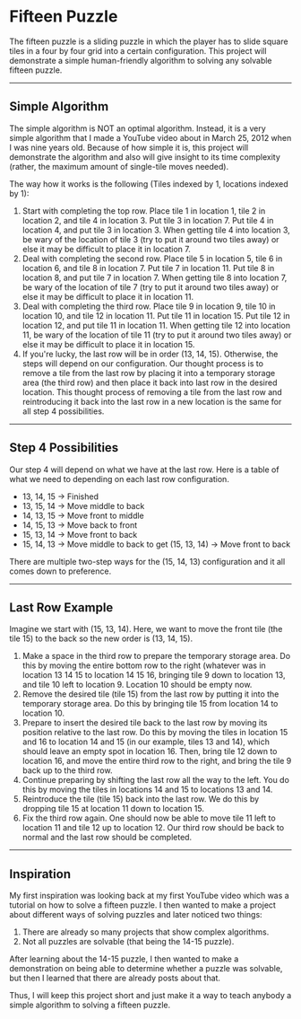 # Fifteen Puzzle

The fifteen puzzle is a sliding puzzle in which the player has to slide square tiles in a four by four grid into a certain configuration.
This project will demonstrate a simple human-friendly algorithm to solving any solvable fifteen puzzle.

---

## Simple Algorithm

The simple algorithm is NOT an optimal algorithm. Instead, it is a very simple algorithm that I made a YouTube video about in March 25, 2012 when I was nine years old. Because of how simple it is, this project will demonstrate the algorithm and also will give insight to its time complexity (rather, the maximum amount of single-tile moves needed).

The way how it works is the following (Tiles indexed by 1, locations indexed by 1):

1. Start with completing the top row. Place tile 1 in location 1, tile 2 in location 2, and tile 4 in location 3. Put tile 3 in location 7. Put tile 4 in location 4, and put tile 3 in location 3. When getting tile 4 into location 3, be wary of the location of tile 3 (try to put it around two tiles away) or else it may be difficult to place it in location 7.
2. Deal with completing the second row. Place tile 5 in location 5, tile 6 in location 6, and tile 8 in location 7. Put tile 7 in location 11. Put tile 8 in location 8, and put tile 7 in location 7. When getting tile 8 into location 7, be wary of the location of tile 7 (try to put it around two tiles away) or else it may be difficult to place it in location 11.
3. Deal with completing the third row. Place tile 9 in location 9, tile 10 in location 10, and tile 12 in location 11. Put tile 11 in location 15. Put tile 12 in location 12, and put tile 11 in location 11. When getting tile 12 into location 11, be wary of the location of tile 11 (try to put it around two tiles away) or else it may be difficult to place it in location 15.
4. If you're lucky, the last row will be in order (13, 14, 15). Otherwise, the steps will depend on our configuration. Our thought process is to remove a tile from the last row by placing it into a temporary storage area (the third row) and then place it back into last row in the desired location. This thought process of removing a tile from the last row and reintroducing it back into the last row in a new location is the same for all step 4 possibilities.

---

## Step 4 Possibilities

Our step 4 will depend on what we have at the last row. Here is a table of what we need to depending on each last row configuration.

- 13, 14, 15 &rarr; Finished
- 13, 15, 14 &rarr; Move middle to back
- 14, 13, 15 &rarr; Move front to middle
- 14, 15, 13 &rarr; Move back to front
- 15, 13, 14 &rarr; Move front to back
- 15, 14, 13 &rarr; Move middle to back to get (15, 13, 14) &rarr; Move front to back

There are multiple two-step ways for the (15, 14, 13) configuration and it all comes down to preference.

---

## Last Row Example

Imagine we start with (15, 13, 14). Here, we want to move the front tile (the tile 15) to the back so the new order is (13, 14, 15).

1. Make a space in the third row to prepare the temporary storage area. Do this by moving the entire bottom row to the right (whatever was in location 13 14 15 to location 14 15 16, bringing tile 9 down to location 13, and tile 10 left to location 9. Location 10 should be empty now.
2. Remove the desired tile (tile 15) from the last row by putting it into the temporary storage area. Do this by bringing tile 15 from location 14 to location 10. 
3. Prepare to insert the desired tile back to the last row by moving its position relative to the last row. Do this by moving the tiles in location 15 and 16 to location 14 and 15 (in our example, tiles 13 and 14), which should leave an empty spot in location 16. Then, bring tile 12 down to location 16, and move the entire third row to the right, and bring the tile 9 back up to the third row. 
4. Continue preparing by shifting the last row all the way to the left. You do this by moving the tiles in locations 14 and 15 to locations 13 and 14.
5. Reintroduce the tile (tile 15) back into the last row. We do this by dropping tile 15 at location 11 down to location 15. 
6. Fix the third row again. One should now be able to move tile 11 left to location 11 and tile 12 up to location 12. Our third row should be back to normal and the last row should be completed.

---

## Inspiration

My first inspiration was looking back at my first YouTube video which was a tutorial on how to solve a fifteen puzzle. I then wanted to make a project about different ways of solving puzzles and later noticed two things:

1. There are already so many projects that show complex algorithms.
2. Not all puzzles are solvable (that being the 14-15 puzzle).

After learning about the 14-15 puzzle, I then wanted to make a demonstration on being able to determine whether a puzzle was solvable, but then I learned that there are already posts about that.

Thus, I will keep this project short and just make it a way to teach anybody a simple algorithm to solving a fifteen puzzle.
